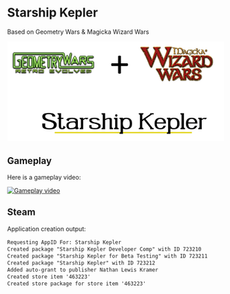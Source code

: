 # Starship Kepler

Based on Geometry Wars & Magicka Wizard Wars

![](./images/public/readme.png)

## Gameplay

Here is a gameplay video:

[![Gameplay video](https://img.youtube.com/vi/WSXLzUnanZQ/0.jpg)](https://www.youtube.com/watch?v=WSXLzUnanZQ)

## Steam

Application creation output:

```
Requesting AppID For: Starship Kepler
Created package "Starship Kepler Developer Comp" with ID 723210
Created package "Starship Kepler for Beta Testing" with ID 723211
Created package "Starship Kepler" with ID 723212
Added auto-grant to publisher Nathan Lewis Kramer
Created store item '463223'
Created store package for store item '463223'
```